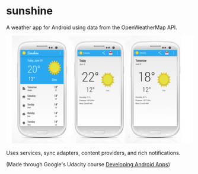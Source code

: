# sunshine
A weather app for Android using data from the OpenWeatherMap API. 

![UI Screens](sunshine.png)

Uses services, sync adapters, content providers, and rich notifications. 

(Made through Google's Udacity course [Developing Android Apps](https://www.udacity.com/course/ud853))